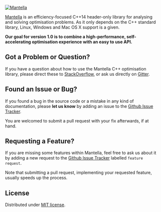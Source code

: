 [![Mantella](http://mantella.info/assets/images/logo_with_name.png)](http://mantella.info/)

[Mantella](http://mantella.info/) is an efficiency-focused C++14 header-only library for analysing and solving optimisation problems. As it only depends on the C++ standard library, Linux, Windows and Mac OS X support is a given.

**Our goal for version 1.0 is to combine a high-performance, self-accelerating optimisation experience with an easy to use API.**

Got a Problem or Question?
--------------------------

If you have a question about how to use the Mantella C++ optimisation library, please direct these to [StackOverflow](http://stackoverflow.com/questions/tagged/mantella), or ask us directly on [Gitter](https://gitter.im/Mantella/Mantella).

Found an Issue or Bug?
----------------------

If you found a bug in the source code or a mistake in any kind of documentation, please **let us know** by adding an issue to the [Github Issue Tracker](https://github.com/Mantella/Mantella/issues).

You are welcomed to submit a pull request with your fix afterwards, if at hand.

Requesting a Feature?
---------------------

If you are missing some features within Mantella, feel free to ask us about it by adding a new request to the [Github Issue Tracker](https://github.com/Mantella/Mantella/issues) labelled `feature request`.

Note that submitting a pull request, implementing your requested feature, usually speeds up the process.

License
-------

Distributed under [MIT license](http://opensource.org/licenses/MIT).
